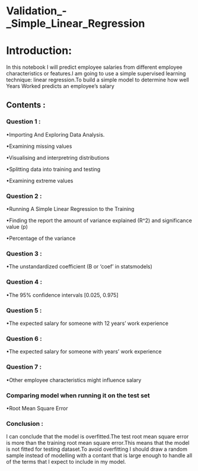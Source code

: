 # Validation_-_Simple_Linear_Regression

# Introduction:

In this notebook I will predict employee salaries from different employee characteristics or features.I am going to use a simple supervised learning technique: linear regression.To build a simple model to determine how well Years Worked predicts an employee’s salary

## Contents :


### Question 1 :

•Importing And Exploring Data Analysis.

•Examining missing values

•Visualising and interpretring distributions

•Splitting data into training and testing

•Examining extreme values


### Question 2 :

•Running A Simple Linear Regression to the Training

•Finding the report the amount of variance explained (R^2) and significance value (p)

•Percentage of the variance


### Question 3 :

•The unstandardized coefficient (B or ‘coef’ in statsmodels)


### Question 4 :

•The 95% confidence intervals [0.025, 0.975]

### Question 5 :

•The expected salary for someone with 12 years’ work experience

### Question 6 :

•The expected salary for someone with years’ work experience

### Question 7 :

•Other employee characteristics might influence salary


### Comparing model when running it on the test set 

•Root Mean Square Error

### Conclusion :

I can conclude that the model is overfitted.The test root mean square error is more than the training root mean square error.This means that the model is not fitted for testing dataset.To avoid overfitting I should draw a random sample instead of modelling with a contant  that is large enough to handle all of the terms that I expect to include in my model.
